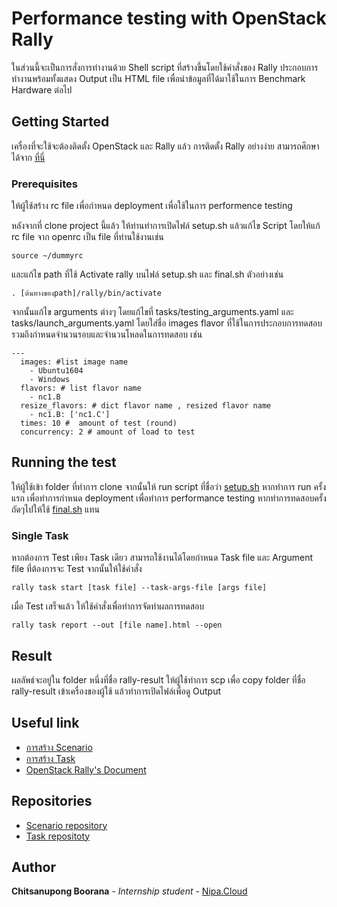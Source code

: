 # Performance testing with OpenStack Rally

ในส่วนนี้จะเป็นการสั่งการทำงานด้วย Shell script ที่สร้างขึ้นโดยใช้คำสั่งของ Rally ประกอบการทำงานพร้อมทั้งแสดง Output เป็น HTML file เพื่อนำข้อมูลที่ได้มาใช้ในการ Benchmark Hardware ต่อไป

## Getting Started

เครื่องที่จะใช้จะต้องติดตั้ง OpenStack และ Rally แล้ว
การติดตั้ง Rally อย่างง่าย สามารถศึกษาได้จาก [ที่นี่](http://rally.readthedocs.io/en/0.10.0/install_and_upgrade/index.html)

### Prerequisites

ให้ผู้ใช้สร้าง rc file เพื่อกำหนด deployment เพื่อใช้ในการ performence testing

หลังจากที่ clone project นี้แล้ว ให้ท่านทำการเปิดไฟล์ setup.sh แล้วแก้ไข Script โดยให้แก้ rc file จาก openrc เป็น file ที่ท่านใช้งานเช่น
```
source ~/dummyrc
```
และแก้ไข path ที่ใช้ Activate rally บนไฟล์ setup.sh และ final.sh ตัวอย่างเช่น
```
. [ต้นทางของpath]/rally/bin/activate
```
จากนั้นแก้ไข arguments ต่างๆ โดยแก้ไขที่ tasks/testing_arguments.yaml และ tasks/launch_arguments.yaml โดยใส่ชื่อ images flavor ที่ใช้ในการประกอบการทดสอบ รวมถึงกำหนดจำนวนรอบและจำนวนโหลดในการทดสอบ เช่น

```
---
  images: #list image name 
    - Ubuntu1604
    - Windows
  flavors: # list flavor name
    - nc1.B
  resize_flavors: # dict flavor name , resized flavor name
    - nc1.B: ['nc1.C']
  times: 10 #  amount of test (round)
  concurrency: 2 # amount of load to test
```

## Running the test

ให้ผู้ใช้เข้า folder ที่ทำการ clone จากนั้นให้ run script ที่ชื่อว่า [setup.sh](https://github.com/KoutaCS/rally_test/blob/master/setup.sh) หากทำการ run ครั้งแรก เพื่อทำการกำหนด deployment เพื่อทำการ performance testing หากทำการทดสอบครั้งถัดๆไปให้ใช้ [final.sh](https://github.com/KoutaCS/rally_test/blob/master/final.sh) แทน

### Single Task
หากต้องการ Test เพียง Task เดียว สามารถใช้งานได้โดยกำหนด Task file และ Argument file ที่ต้องการจะ Test จากนั้นให้ใช้คำสั่ง
```
rally task start [task file] --task-args-file [args file]
```
เมื่อ Test เสร็จแล้ว ให้ใช้คำสั่งเพื่อทำการจัดทำผลการทดสอบ
```
rally task report --out [file name].html --open
```

## Result

ผลลัพธ์จะอยู่ใน folder หนึ่งที่ชื่อ rally-result ให้ผู้ใช้ทำการ scp เพื่อ copy folder ที่ชื่อ rally-result เข้าเครื่องของผู้ใช้ แล้วทำการเปิดไฟล์เพื่อดู Output

## Useful link
* [การสร้าง Scenario](http://rally.readthedocs.io/en/0.10.0/plugins/implementation/scenario_plugin.html)
* [การสร้าง Task](http://rally.readthedocs.io/en/0.10.0/quick_start/tutorial/step_2_input_task_format.html)
* [OpenStack Rally's Document](http://rally.readthedocs.io)

## Repositories
* [Scenario repository](https://github.com/KoutaCS/nipa.cloud_scenario)
* [Task repositoty](https://github.com/KoutaCS/rally_test)

## Author
**Chitsanupong Boorana** - *Internship student* - [Nipa.Cloud](https://www.nipa.cloud/)

